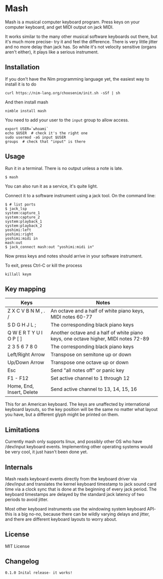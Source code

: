 Mash
====

Mash is a musical computer keyboard program. Press keys on your computer keyboard, and get MIDI output on jack MIDI.

It works similar to the many other musical software keyboards out there, but it's much more precise- try it and feel the difference. There is very little jitter and no more delay than jack has. So while it's not velocity sensitive (organs aren't either), it plays like a serious instrument.

Installation
------------

If you don't have the Nim programming language yet, the easiest way to install it is to do

```
curl https://nim-lang.org/choosenim/init.sh -sSf | sh
```

And then install mash

```
nimble install mash
```

You need to add your user to the `input` group to allow access.

```
export USER=`whoami`
echo $USER  # check it's the right one
sudo usermod -aG input $USER
groups  # check that "input" is there
```

Usage
-----

Run it in a terminal. There is no output unless a note is late.

```
$ mash
```

You can also run it as a service, it's quite light.

Connect it to a software instrument using a jack tool. On the command line:

```
$ # list ports
$ jack_lsp
system:capture_1
system:capture_2
system:playback_1
system:playback_2
yoshimi:left
yoshimi:right
yoshimi:midi in
mash:out
$ jack_connect mash:out "yoshimi:midi in"

```

Now press keys and notes should arrive in your software instrument.

To exit, press Ctrl-C or kill the process

```
killall keym
```

Key mapping
-----------

| Keys | Notes |
| - | - |
| Z X C V B N M , . / | An octave and a half of white piano keys, MIDI notes 60-77  |
| S D G H J L ; | The corresponding black piano keys  |
| Q W E R T Y U I O P [ ] | Another octave and a half of white piano keys, one octave higher, MIDI notes 72-89  |
| 2 3 5 6 7 8 0 | The corresponding black piano keys  |
| Left/Right Arrow | Transpose on semitone up or down |
| Up/Down Arrow | Transpose one octave up or down |
| Esc | Send "all notes off" or panic key |
| F1 - F12 | Set active channel to 1 through 12 |
| Home, End, Insert, Delete | Send active channel to 13, 14, 15, 16 |

This for an American keyboard. The keys are unaffected by international keyboard layouts, so the key position will be the same no matter what layout you have, but a different glyph might be printed on them.

Limitations
-----------

Currently mash only supports linux, and possibly other OS who have /dev/input keyboard events. Implementing other operating systems would be very cool, it just hasn't been done yet.

Internals
---------

Mash reads keyboard events directly from the keyboard driver via /dev/input and translates the kernel keyboard timestamp to jack sound card time via a clock sync that is done at the beginning of every jack period. The keyboard timestamps are delayed by the standard jack latency of two periods to avoid jitter.

Most other keyboard instruments use the windowing system keyboard API- this is a big no-no, because there can be wildly varying delays and jitter, and there are different keyboard layouts to worry about.

License
-------

MIT License

Changelog
---------

```
0.1.0 Inital release- it works!
```

